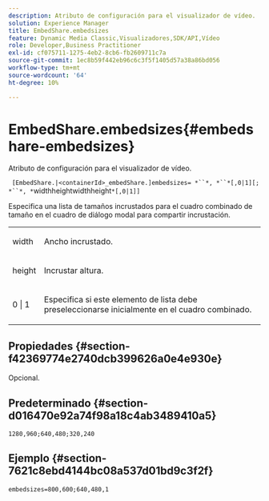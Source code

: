 ```yaml
---
description: Atributo de configuración para el visualizador de vídeo.
solution: Experience Manager
title: EmbedShare.embedsizes
feature: Dynamic Media Classic,Visualizadores,SDK/API,Vídeo
role: Developer,Business Practitioner
exl-id: cf075711-1275-4eb2-8cb6-fb2609711c7a
source-git-commit: 1ec8b59f442eb96c6c3f5f1405d57a38a86bd056
workflow-type: tm+mt
source-wordcount: '64'
ht-degree: 10%

---
```


# EmbedShare.embedsizes{#embedshare-embedsizes}

Atributo de configuración para el visualizador de vídeo.

` [EmbedShare.|<containerId>_embedShare.]embedsizes= *``*, *``*[,0|1][; *``*, *`widthheightwidthheight`*[,0|1]]`

Especifica una lista de tamaños incrustados para el cuadro combinado de tamaño en el cuadro de diálogo modal para compartir incrustación.

<table id="table_C616483932C2482CA9794DDD7313FD7C"> 
 <tbody> 
  <tr> 
   <td colname="col1"> <p> <span class="codeph"> <span class="varname"> width </span> </span> </p> </td> 
   <td colname="col2"> <p> Ancho incrustado. </p> </td> 
  </tr> 
  <tr> 
   <td colname="col1"> <p> <span class="codeph"> <span class="varname"> height </span> </span> </p> </td> 
   <td colname="col2"> <p>Incrustar altura. </p> </td> 
  </tr> 
  <tr> 
   <td colname="col1"> <p> <span class="codeph"> 0 | 1 </span> </p> </td> 
   <td colname="col2"> <p> Especifica si este elemento de lista debe preseleccionarse inicialmente en el cuadro combinado. </p> </td> 
  </tr> 
 </tbody> 
</table>

## Propiedades {#section-f42369774e2740dcb399626a0e4e930e}

Opcional.

## Predeterminado {#section-d016470e92a74f98a18c4ab3489410a5}

`1280,960;640,480;320,240`

## Ejemplo {#section-7621c8ebd4144bc08a537d01bd9c3f2f}

```
embedsizes=800,600;640,480,1
```
